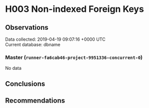 # H003 Non-indexed Foreign Keys #

## Observations ##
Data collected: 2019-04-19 09:07:16 +0000 UTC  
Current database: dbname  

### Master (`runner-fa6cab46-project-9951336-concurrent-0`) ###


No data


## Conclusions ##


## Recommendations ##


